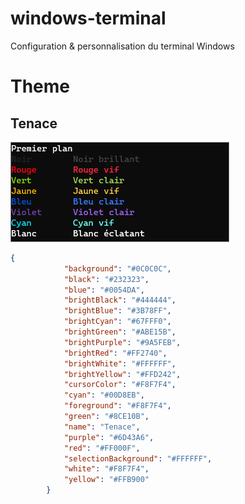 # windows-terminal
Configuration &amp; personnalisation du terminal Windows

# Theme

## Tenace

![Theme_tenace](/images/theme_tenace.png)

```json
{
            "background": "#0C0C0C",
            "black": "#232323",
            "blue": "#0054DA",
            "brightBlack": "#444444",
            "brightBlue": "#3B78FF",
            "brightCyan": "#67FFF0",
            "brightGreen": "#ABE15B",
            "brightPurple": "#9A5FEB",
            "brightRed": "#FF2740",
            "brightWhite": "#FFFFFF",
            "brightYellow": "#FFD242",
            "cursorColor": "#F8F7F4",
            "cyan": "#00D8EB",
            "foreground": "#F8F7F4",
            "green": "#8CE10B",
            "name": "Tenace",
            "purple": "#6D43A6",
            "red": "#FF000F",
            "selectionBackground": "#FFFFFF",
            "white": "#F8F7F4",
            "yellow": "#FFB900"
        }
```
